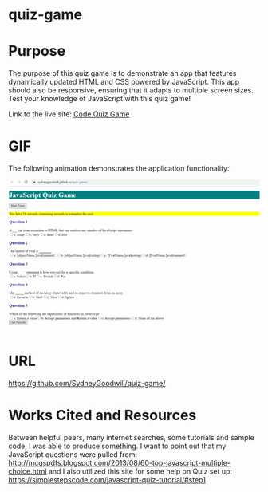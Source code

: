# quiz-game

# Purpose

The purpose of this quiz game is to demonstrate an app that features dynamically updated HTML and CSS powered by JavaScript. This app should also be responsive, ensuring that it adapts to multiple screen sizes. Test your knowledge of JavaScript with this quiz game!

Link to the live site: [Code Quiz Game](https://sydneygoodwill.github.io/quiz-game/)

# GIF

The following animation demonstrates the application functionality:

![code quiz](./Assets/quizgame.gif)

# URL

https://github.com/SydneyGoodwill/quiz-game/

# Works Cited and Resources

Between helpful peers, many internet searches, some tutorials and sample code, I was able to produce something. I want to point out that my JavaScript questions were pulled from: http://mcqspdfs.blogspot.com/2013/08/60-top-javascript-multiple-choice.html and I also utilized this site for some help on Quiz set up: https://simplestepscode.com/javascript-quiz-tutorial/#step1